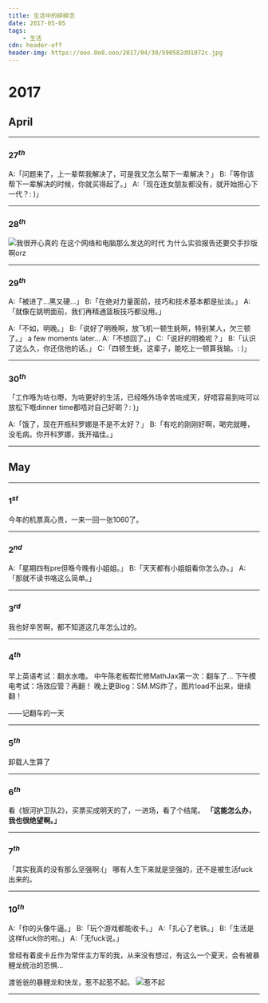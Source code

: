 ```yaml
---
title: 生活中的碎碎念
date: 2017-05-05
tags:
	- 生活
cdn: header-off
header-img: https://ooo.0o0.ooo/2017/04/30/590582d01072c.jpg
---
```


# 2017

## April

***

### $27^{th}$

A:「问题来了，上一辈帮我解决了，可是我又怎么帮下一辈解决？」
B:「等你该帮下一辈解决的时候，你就买得起了。」
A:「现在连女朋友都没有，就开始担心下一代？: )」
***

### $28^{th}$
![我很开心真的](https://ooo.0o0.ooo/2017/04/30/5905a939d1f53.jpg)
在这个网络和电脑那么发达的时代 为什么实验报告还要交手抄版啊orz
***

### $29^{th}$

A:「被进了...黑又硬...」
B:「在绝对力量面前，技巧和技术基本都是扯淡。」
A:「就像在姚明面前，我们再精通篮板技巧都没用。」

A:「不如，明晚。」
B:「说好了明晚啊，放飞机一顿生蚝啊，特别某人，欠三顿了。」
a few moments later...
A:「不想回了。」
C:「说好的明晚呢？」
B:「认识了这么久，你还信他的话。」
C:「四顿生蚝，这辈子，能吃上一顿算我输。: )」
***

### $30^{th}$

「工作喺为咗乜嘢，为咗更好的生活，已经喺外场辛苦咗成天，好唔容易到咗可以放松下嘅dinner time都唔对自己好啲？: )」

A:「饿了，现在开瓶科罗娜是不是不太好？」
B:「有吃的刚刚好啊，喝完就睡，没毛病。你开科罗娜，我开福佳。」
***

## May

***
### $1^{st}$

今年的机票真心贵，一来一回一张1060了。
***

### $2^{nd}$

A:「星期四有pre但喺今晚有小姐姐。」
B:「天天都有小姐姐看你怎么办。」
A:「那就不读书咯这么简单。」
***

### $3^{rd}$

我也好辛苦啊，都不知道这几年怎么过的。
***

### $4^{th}$

早上英语考试：翻水水噜。
中午陈老板帮忙修MathJax第一次：翻车了...
下午模电考试：场效应管？再翻！
晚上更Blog：SM.MS炸了，图片load不出来，继续翻！

——记翻车的一天
***

### $5^{th}$

卸载人生算了
***

### $6^{th}$

看《银河护卫队2》，买票买成明天的了，一进场，看了个结尾。
**「这能怎么办，我也很绝望啊。」**
***

### $7^{th}$

「其实我真的没有那么坚强啊:(」
哪有人生下来就是坚强的，还不是被生活fuck出来的。
***

### $10^{th}$

A:「你的头像牛逼。」
B:「玩个游戏都能收卡。」
A:「扎心了老铁。」
B:「生活是这样fuck你的啦。」
A:「无fuck说。」

曾经有着皮卡丘作为常伴主力军的我，从来没有想过，有这么一个夏天，会有被暴鲤龙统治的恐惧...

渡爸爸的暴鲤龙和快龙，惹不起惹不起。
![惹不起](https://ooo.0o0.ooo/2017/05/10/591324dfd8cf5.jpg)
***
